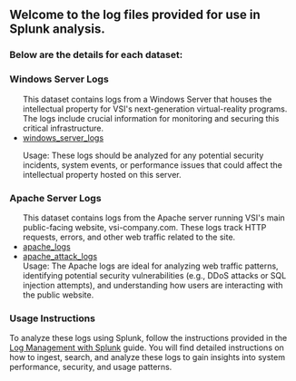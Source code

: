 ## Welcome to the log files provided for use in Splunk analysis.
### Below are the details for each dataset:

### Windows Server Logs
<ul>
This dataset contains logs from a Windows Server that houses the intellectual property for VSI's next-generation virtual-reality programs. The logs include crucial information for monitoring and securing this critical infrastructure.
<li><a href="https://github.com/user-attachments/files/19321542/windows_server_logs.zip">windows_server_logs</a></li>

Usage: These logs should be analyzed for any potential security incidents, system events, or performance issues that could affect the intellectual property hosted on this server.</ul>

### Apache Server Logs
<ul>
This dataset contains logs from the Apache server running VSI's main public-facing website, vsi-company.com. These logs track HTTP requests, errors, and other web traffic related to the site.
<li><a href="https://github.com/user-attachments/files/19321507/apache_logs.zip">apache_logs</a></li>
<li><a href="https://github.com/user-attachments/files/19321540/apache_attack_logs.zip">apache_attack_logs</a></li>
Usage: The Apache logs are ideal for analyzing web traffic patterns, identifying potential security vulnerabilities (e.g., DDoS attacks or SQL injection attempts), and understanding how users are interacting with the public website.</ul>

### Usage Instructions
To analyze these logs using Splunk, follow the instructions provided in the <a href="https://github.com/Jeum1331/Log-Management-with-Splunk/blob/main/Datasets.md">Log Management with Splunk</a> guide. You will find detailed instructions on how to ingest, search, and analyze these logs to gain insights into system performance, security, and usage patterns.

